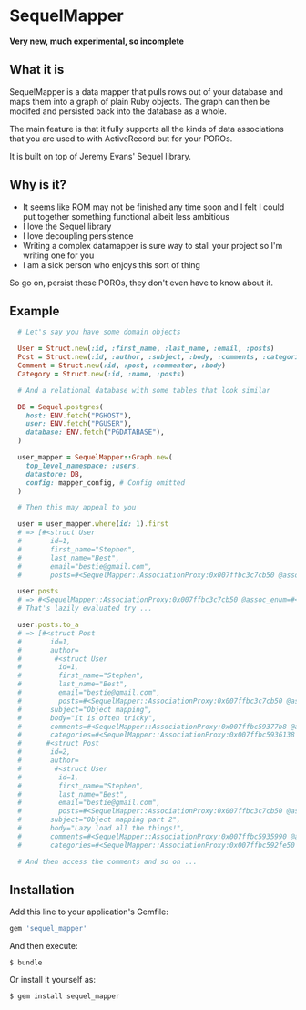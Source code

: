# SequelMapper

**Very new, much experimental, so incomplete**

## What it is

SequelMapper is a data mapper that pulls rows out of your database and maps
them into a graph of plain Ruby objects. The graph can then be modifed and
persisted back into the database as a whole.

The main feature is that it fully supports all the kinds of data associations
that you are used to with ActiveRecord but for your POROs.

It is built on top of Jeremy Evans' Sequel library.

## Why is it?

* It seems like ROM may not be finished any time soon and I felt I could put
  together something functional albeit less ambitious
* I love the Sequel library
* I love decoupling persistence
* Writing a complex datamapper is sure way to stall your project so I'm writing
  one for you
* I am a sick person who enjoys this sort of thing

So go on, persist those POROs, they don't even have to know about it.

## Example

```ruby
  # Let's say you have some domain objects

  User = Struct.new(:id, :first_name, :last_name, :email, :posts)
  Post = Struct.new(:id, :author, :subject, :body, :comments, :categories)
  Comment = Struct.new(:id, :post, :commenter, :body)
  Category = Struct.new(:id, :name, :posts)

  # And a relational database with some tables that look similar

  DB = Sequel.postgres(
    host: ENV.fetch("PGHOST"),
    user: ENV.fetch("PGUSER"),
    database: ENV.fetch("PGDATABASE"),
  )

  user_mapper = SequelMapper::Graph.new(
    top_level_namespace: :users,
    datastore: DB,
    config: mapper_config, # Config omitted
  )

  # Then this may appeal to you

  user = user_mapper.where(id: 1).first
  # => [#<struct User
  #       id=1,
  #       first_name="Stephen",
  #       last_name="Best",
  #       email="bestie@gmail.com",
  #       posts=#<SequelMapper::AssociationProxy:0x007ffbc3c7cb50 @assoc_enum=#<Enumerator::Lazy: ...>, @removed_nodes=[]>>]

  user.posts
  # => #<SequelMapper::AssociationProxy:0x007ffbc3c7cb50 @assoc_enum=#<Enumerator::Lazy: ...>, @removed_nodes=[]>
  # That's lazily evaluated try ...

  user.posts.to_a
  # => [#<struct Post
  #       id=1,
  #       author=
  #        #<struct User
  #         id=1,
  #         first_name="Stephen",
  #         last_name="Best",
  #         email="bestie@gmail.com",
  #         posts=#<SequelMapper::AssociationProxy:0x007ffbc3c7cb50 @assoc_enum=#<Enumerator::Lazy: ...>, @removed_nodes=[]>>,
  #       subject="Object mapping",
  #       body="It is often tricky",
  #       comments=#<SequelMapper::AssociationProxy:0x007ffbc59377b8 @assoc_enum=#<Enumerator::Lazy: ...>, @removed_nodes=[]>,
  #       categories=#<SequelMapper::AssociationProxy:0x007ffbc5936138 @assoc_enum=#<Enumerator::Lazy: ...>, @removed_nodes=[]>>,
  #      #<struct Post
  #       id=2,
  #       author=
  #        #<struct User
  #         id=1,
  #         first_name="Stephen",
  #         last_name="Best",
  #         email="bestie@gmail.com",
  #         posts=#<SequelMapper::AssociationProxy:0x007ffbc3c7cb50 @assoc_enum=#<Enumerator::Lazy: ...>, @removed_nodes=[]>>,
  #       subject="Object mapping part 2",
  #       body="Lazy load all the things!",
  #       comments=#<SequelMapper::AssociationProxy:0x007ffbc5935990 @assoc_enum=#<Enumerator::Lazy: ...>, @removed_nodes=[]>,
  #       categories=#<SequelMapper::AssociationProxy:0x007ffbc592fe50 @assoc_enum=#<Enumerator::Lazy: ...>, @removed_nodes=[]>>]

  # And then access the comments and so on ...
```

## Installation

Add this line to your application's Gemfile:

```ruby
gem 'sequel_mapper'
```

And then execute:

    $ bundle

Or install it yourself as:

    $ gem install sequel_mapper


